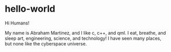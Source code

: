 # hello-world

Hi Humans!

My name is Abraham Martinez, and I like c, c++, and qml. 
I eat, breathe, and sleep art, engineering, science, and technology!
I have seen many places, but none like the cyberspace universe.
